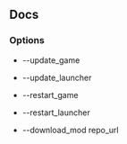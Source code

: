 ## Docs

### Options

* --update_game
* --update_launcher
* --restart_game
* --restart_launcher

* --download_mod repo_url